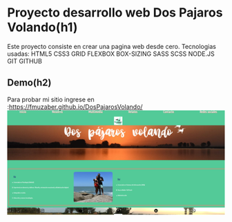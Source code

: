 # Proyecto desarrollo web Dos Pajaros Volando(h1)

Este proyecto consiste en crear una pagina web desde cero.
Tecnologias usadas:
HTML5
CSS3
    GRID
    FLEXBOX
    BOX-SIZING
    SASS
    SCSS
    NODE.JS
GIT
GITHUB

## Demo(h2)
Para probar mi sitio ingrese en :https://fmuzaber.github.io/DosPajarosVolando/
<img src="./images/imagenReadme.png">
